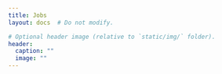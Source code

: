 ```yaml
---
title: Jobs
layout: docs  # Do not modify.

# Optional header image (relative to `static/img/` folder).
header:
  caption: ""
  image: ""
---
```


